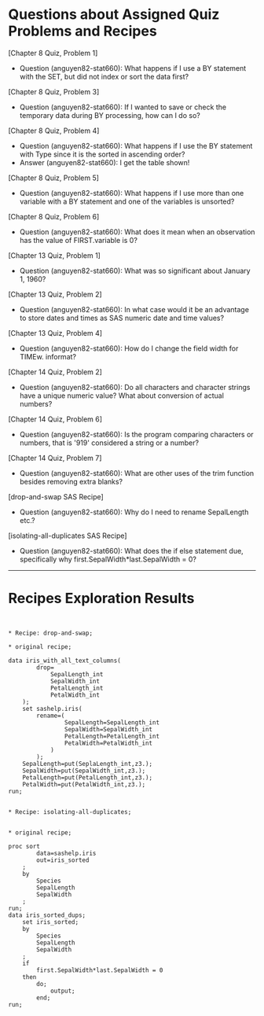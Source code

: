 
# Questions about Assigned Quiz Problems and Recipes



[Chapter 8 Quiz, Problem 1]
* Question (anguyen82-stat660): What happens if I use a BY statement with the SET, but did not index or sort the data first?



[Chapter 8 Quiz, Problem 3]
* Question (anguyen82-stat660): If I wanted to save or check the temporary data during BY processing, how can I do so?



[Chapter 8 Quiz, Problem 4]
* Question (anguyen82-stat660): What happens if I use the BY statement with Type since it is the sorted in ascending order?
* Answer (anguyen82-stat660): I get the table shown!


[Chapter 8 Quiz, Problem 5]
* Question (anguyen82-stat660): What happens if I use more than one variable with a BY statement and one of the variables is unsorted?



[Chapter 8 Quiz, Problem 6]
* Question (anguyen82-stat660): What does it mean when an observation has the value of FIRST.variable is 0?



[Chapter 13 Quiz, Problem 1]
* Question (anguyen82-stat660): What was so significant about January 1, 1960?



[Chapter 13 Quiz, Problem 2]
* Question (anguyen82-stat660): In what case would it be an advantage to store dates and times as SAS numeric date and time values?



[Chapter 13 Quiz, Problem 4]
* Question (anguyen82-stat660): How do I change the field width for TIMEw. informat?



[Chapter 14 Quiz, Problem 2]
* Question (anguyen82-stat660): Do all characters and character strings have a unique numeric value? What about conversion of actual numbers?



[Chapter 14 Quiz, Problem 6]
* Question (anguyen82-stat660): Is the program comparing characters or numbers, that is '919' considered a string or a number?



[Chapter 14 Quiz, Problem 7]
* Question (anguyen82-stat660): What are other uses of the trim function besides removing extra blanks?



[drop-and-swap SAS Recipe]
* Question (anguyen82-stat660): Why do I need to rename SepalLength etc.?



[isolating-all-duplicates SAS Recipe]
* Question (anguyen82-stat660): What does the if else statement due, specifically why first.SepalWidth*last.SepalWidth = 0?



***



# Recipes Exploration Results



```SAS


* Recipe: drop-and-swap;

* original recipe;

data iris_with_all_text_columns(
        drop=
		    SepalLength_int
			SepalWidth_int
			PetalLength_int
			PetalWidth_int
	);
	set sashelp.iris(
	    rename=(
		        SepalLength=SepalLength_int
				SepalWidth=SepalWidth_int
				PetalLength=PetalLength_int
				PetalWidth=PetalWidth_int
			)
		);
	SepalLength=put(SeplaLength_int,z3.);
	SepalWidth=put(SepalWidth_int,z3.);
	PetalLength=put(PetalLength_int,z3.);
	PetalWidth=put(PetalWidth_int,z3.);
run;


* Recipe: isolating-all-duplicates;


* original recipe;

proc sort
        data=sashelp.iris
	    out=iris_sorted
	;
	by
	    Species
		SepalLength
		SepalWidth
	;
run;
data iris_sorted_dups;
    set iris_sorted;
	by
	    Species
		SepalLength
		SepalWidth
	;
	if
	    first.SepalWidth*last.SepalWidth = 0
	then
	    do;
		    output;
		end;
run;



```
